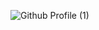 ![Github Profile (1)](https://user-images.githubusercontent.com/57104916/140618950-a5e2e00f-d489-4d0e-8b66-49722073e088.png)
